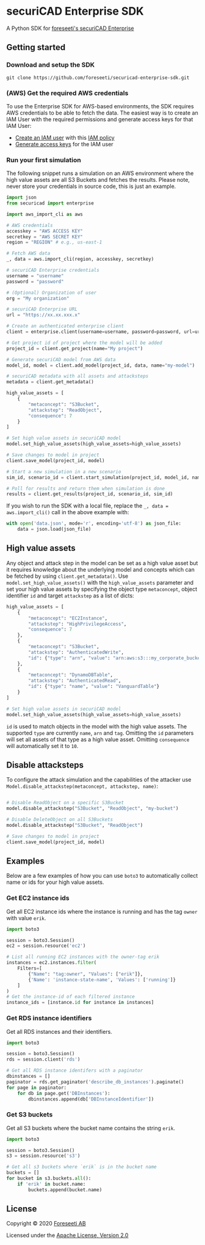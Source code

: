 # securiCAD Enterprise SDK
A Python SDK for [foreseeti's securiCAD Enterprise](https://foreseeti.com/securicad-enterprise/)

## Getting started

### Download and setup the SDK
```shell
git clone https://github.com/foreseeti/securicad-enterprise-sdk.git
```

### (AWS) Get the required AWS credentials
To use the Enterprise SDK for AWS-based environments, the SDK requires AWS credentials to be able to fetch the data. The easiest way is to create an IAM User with the required permissions and generate access keys for that IAM User:
* [Create an IAM user](https://docs.aws.amazon.com/IAM/latest/UserGuide/id_users_create.html) with this [IAM policy](https://vanguard.securicad.com/iam_policy.json)
* [Generate access keys](https://docs.aws.amazon.com/IAM/latest/UserGuide/id_credentials_access-keys.html) for the IAM user

### Run your first simulation
The following snippet runs a simulation on an AWS environment where the high value assets are all S3 Buckets and fetches the results. Please note, never store your credentials in source code, this is just an example.
```python
import json
from securicad import enterprise

import aws_import_cli as aws

# AWS credentials
accesskey = "AWS ACCESS KEY"
secretkey = "AWS SECRET KEY"
region = "REGION" # e.g., us-east-1

# Fetch AWS data
_, data = aws.import_cli(region, accesskey, secretkey)

# securiCAD Enterprise credentials
username = "username"
password = "password"

# (Optional) Organization of user
org = "My organization"

# securiCAD Enterprise URL
url = "https://xx.xx.xxx.x"

# Create an authenticated enterprise client
client = enterprise.client(username=username, password=password, url=url, org=org)

# Get project id of project where the model will be added
project_id = client.get_project(name="My project")

# Generate securiCAD model from AWS data
model_id, model = client.add_model(project_id, data, name="my-model")

# securiCAD metadata with all assets and attacksteps
metadata = client.get_metadata()

high_value_assets = [
    {
        "metaconcept": "S3Bucket",
        "attackstep": "ReadObject",
        "consequence": 7
    }
]

# Set high value assets in securiCAD model
model.set_high_value_assets(high_value_assets=high_value_assets)

# Save changes to model in project
client.save_model(project_id, model)

# Start a new simulation in a new scenario
sim_id, scenario_id = client.start_simulation(project_id, model_id, name="My first simulation")

# Poll for results and return them when simulation is done
results = client.get_results(project_id, scenario_id, sim_id)

```

If you wish to run the SDK with a local file, replace the `_, data = aws.import_cli()` call in the above example with:

```python
with open('data.json', mode='r', encoding='utf-8') as json_file:
    data = json.load(json_file)

```

## High value assets

Any object and attack step in the model can be set as a high value asset but it requires knowledge about the underlying model and concepts which can be fetched by using `client.get_metadata()`. Use `model.set_high_value_assets()` with the `high_value_assets` parameter and set your high value assets by specifying the object type `metaconcept`, object identifier `id` and target `attackstep` as a list of dicts:
```python
high_value_assets = [
    {
        "metaconcept": "EC2Instance",
        "attackstep": "HighPrivilegeAccess",
        "consequence": 7
    },    
    {
        "metaconcept": "S3Bucket",
        "attackstep": "AuthenticatedWrite",
        "id": {"type": "arn", "value": "arn:aws:s3:::my_corporate_bucket/"}  
    },
    {
        "metaconcept": "DynamoDBTable",
        "attackstep": "AuthenticatedRead",
        "id": {"type": "name", "value": "VanguardTable"}
    }
]

# Set high value assets in securiCAD model
model.set_high_value_assets(high_value_assets=high_value_assets)
```
`id` is used to match objects in the model with the high value assets. The supported `type` are currently `name`, `arn` and `tag`. Omitting the `id` parameters will set all assets of that type as a high value asset. Omitting `consequence` will automatically set it to `10`.

## Disable attacksteps
To configure the attack simulation and the capabilities of the attacker use `Model.disable_attackstep(metaconcept, attackstep, name)`:
```python

# Disable ReadObject on a specific S3Bucket
model.disable_attackstep("S3Bucket", "ReadObject", "my-bucket")

# Disable DeleteObject on all S3Buckets
model.disable_attackstep("S3Bucket", "ReadObject")

# Save changes to model in project
client.save_model(project_id, model)

```

## Examples
Below are a few examples of how you can use `boto3` to automatically collect name or ids for your high value assets.

### Get EC2 instance ids
Get all EC2 instance ids where the instance is running and has the tag `owner` with value `erik`.

```python
import boto3

session = boto3.Session()
ec2 = session.resource('ec2')

# List all running EC2 instances with the owner-tag erik
instances = ec2.instances.filter(
    Filters=[
        {"Name": "tag:owner", "Values": ["erik"]},
        {'Name': 'instance-state-name', 'Values': ['running']}
    ]
)
# Get the instance-id of each filtered instance
instance_ids = [instance.id for instance in instances]

```

### Get RDS instance identifiers
Get all RDS instances and their identifiers.

```python
import boto3

session = boto3.Session()
rds = session.client('rds')

# Get all RDS instance identifers with a paginator
dbinstances = []
paginator = rds.get_paginator('describe_db_instances').paginate()
for page in paginator:
    for db in page.get('DBInstances'):
        dbinstances.append(db['DBInstanceIdentifier'])

```

### Get S3 buckets
Get all S3 buckets where the bucket name contains the string `erik`.

```python
import boto3

session = boto3.Session()
s3 = session.resource('s3')

# Get all s3 buckets where `erik` is in the bucket name
buckets = []
for bucket in s3.buckets.all():
    if 'erik' in bucket.name:
        buckets.append(bucket.name)

```

## License

Copyright © 2020 [Foreseeti AB](https://www.foreseeti.com/)

Licensed under the [Apache License, Version 2.0](https://www.apache.org/licenses/LICENSE-2.0)
